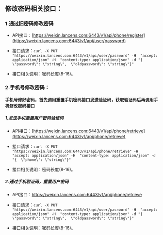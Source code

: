 ## 修改密码相关接口：

### 1.通过旧密码修改密码

* API接口：[https://weixin.lancens.com:6443/v1/api/phone/register](https://weixin.lancens.com:6443/v1/api/user/password)

* 接口请求：`curl -X PUT "https://weixin.lancens.com:6443/v1/api/user/password" -H  "accept: application/json" -H  "content-type: application/json" -d "{  \"password\": \"string\",  \"oldpassword\": \"string\"}"`

* 接口相关说明：密码长度\(8-16\)。

### 2.手机号修改密码：

#### 手机号修好密码，首先调用重置手机密码接口发送验证码，获取验证码后再调用手机修改密码接口

##### 1.发送手机重置用户密码验证码

* API接口：[https://weixin.lancens.com:6443/v1/api/phone/retrieve](https://weixin.lancens.com:6443/v1/api/phone/retrieve)

* 接口请求：`curl -X PUT "https://weixin.lancens.com:6443/v1/api/phone/retrieve" -H  "accept: application/json" -H  "content-type: application/json" -d "{  \"phone\": \"string\"}"`

* 接口相关说明：密码长度\(8-16\)。

##### 2.通过手机验证码，重置用户密码

* API接口：https://weixin.lancens.com:6443/v1/api/phone/retrieve

* 接口请求：`curl -X PUT "https://weixin.lancens.com:6443/v1/api/user/password" -H  "accept: application/json" -H  "content-type: application/json" -d "{  \"password\": \"string\",  \"oldpassword\": \"string\"}"`

* 接口相关说明：密码长度\(8-16\)。



